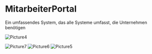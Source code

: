 # MitarbeiterPortal
Ein umfassendes System, das alle Systeme umfasst, die Unternehmen benötigen

![Picture4](https://github.com/user-attachments/assets/03c2a404-5a88-49bd-aeb5-8bb9e8ea6edc)

![Picture7](https://github.com/user-attachments/assets/354b6d4e-a168-4335-b324-fd18de9248a2)
![Picture6](https://github.com/user-attachments/assets/7e6d0e00-b852-4b32-ab4f-44302cba6f29)
![Picture5](https://github.com/user-attachments/assets/edede289-fe43-4b00-a51c-c10eb6de369e)
